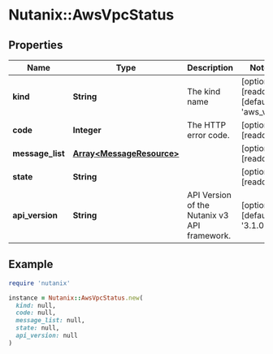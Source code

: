 # Nutanix::AwsVpcStatus

## Properties

| Name | Type | Description | Notes |
| ---- | ---- | ----------- | ----- |
| **kind** | **String** | The kind name | [optional][readonly][default to &#39;aws_vpc&#39;] |
| **code** | **Integer** | The HTTP error code. | [optional][readonly] |
| **message_list** | [**Array&lt;MessageResource&gt;**](MessageResource.md) |  | [optional][readonly] |
| **state** | **String** |  | [optional][readonly] |
| **api_version** | **String** | API Version of the Nutanix v3 API framework. | [optional][default to &#39;3.1.0&#39;] |

## Example

```ruby
require 'nutanix'

instance = Nutanix::AwsVpcStatus.new(
  kind: null,
  code: null,
  message_list: null,
  state: null,
  api_version: null
)
```

